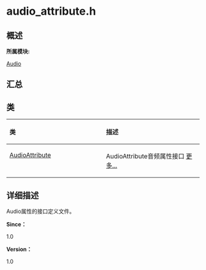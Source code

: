 # audio\_attribute.h<a name="ZH-CN_TOPIC_0000001290721024"></a>

## **概述**<a name="section603661705083931"></a>

**所属模块:**

[Audio](_audio.md)

## **汇总**<a name="section1559536871083931"></a>

## 类<a name="nested-classes"></a>

<a name="table2098100074083931"></a>
<table><thead align="left"><tr id="row1798132078083931"><th class="cellrowborder" valign="top" width="50%" id="mcps1.1.3.1.1"><p id="p1752264514083931"><a name="p1752264514083931"></a><a name="p1752264514083931"></a>类</p>
</th>
<th class="cellrowborder" valign="top" width="50%" id="mcps1.1.3.1.2"><p id="p2108669419083931"><a name="p2108669419083931"></a><a name="p2108669419083931"></a>描述</p>
</th>
</tr>
</thead>
<tbody><tr id="row597219592083931"><td class="cellrowborder" valign="top" width="50%" headers="mcps1.1.3.1.1 "><p id="p1897404443083931"><a name="p1897404443083931"></a><a name="p1897404443083931"></a><a href="_audio_attribute.md">AudioAttribute</a></p>
</td>
<td class="cellrowborder" valign="top" width="50%" headers="mcps1.1.3.1.2 "><p id="p2129422678083931"><a name="p2129422678083931"></a><a name="p2129422678083931"></a>AudioAttribute音频属性接口 <a href="_audio_attribute.md">更多...</a></p>
</td>
</tr>
</tbody>
</table>

## **详细描述**<a name="section327848086083931"></a>

Audio属性的接口定义文件。

**Since：**

1.0

**Version：**

1.0

